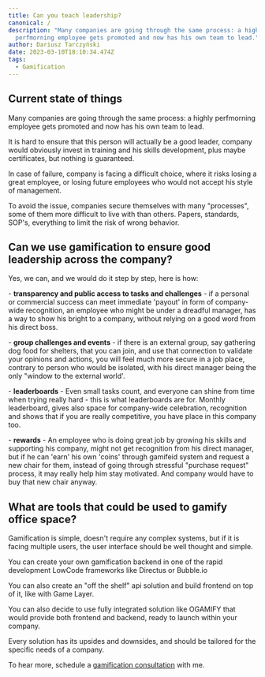 ```yaml
---
title: Can you teach leadership?
canonical: /
description: "M﻿any companies are going through the same process: a highly
  perfmorning employee gets promoted and now has his own team to lead."
author: Dariusz Tarczyński
date: 2023-03-10T18:10:34.474Z
tags:
  - Gamification
---
```

## C﻿urrent state of things

M﻿any companies are going through the same process: a highly perfmorning employee gets promoted and now has his own team to lead.

I﻿t is hard to ensure that this person will actually be a good leader, company would obviously invest in training and his skills development, plus maybe certificates, but nothing is guaranteed.

I﻿n case of failure, company is facing a difficult choice, where it risks losing a great employee, or losing future employees who would not accept his style of management.

T﻿o avoid the issue, companies secure themselves with many "processes", some of them more difficult to live with than others. Papers, standards, SOP's, everything to limit the risk of wrong behavior.

## C﻿an we use gamification to ensure good leadership across the company?

Y﻿es, we can, and we would do it step by step, here is how:

\-﻿ **transparency and public access to tasks and challenges** - if a personal or commercial success can meet immediate 'payout' in form of company-wide recognition, an employee who might be under a dreadful manager, has a way to show his bright to a company, without relying on a good word from his direct boss.

\-﻿ **group challenges and events** - if there is an external group, say gathering dog food for shelters, that you can join, and use that connection to validate your opinions and actions, you will feel much more secure in a job place, contrary to person who would be isolated, with his direct manager being the only "window to the external world'.

\-﻿ **leaderboards** - Even small tasks count, and everyone can shine from time when trying really hard - this is what leaderboards are for. Monthly leaderboard, gives also space for company-wide celebration, recognition and shows that if you are really competitive, you have place in this company too.

\-﻿ **rewards** - An employee who is doing great job by growing his skills and supporting his company, might not get recognition from his direct manager, but if he can 'earn' his own 'coins' through gamifeid system and request a new chair for them, instead of going through stressful "purchase request" process, it may really help him stay motivated. And company would have to buy that new chair anyway.

## W﻿hat are tools that could be used to gamify office space?

G﻿amification is simple, doesn't require any complex systems, but if it is facing multiple users, the user interface should be well thought and simple.

Y﻿ou can create your own gamification backend in one of the rapid development LowCode frameworks like Directus or Bubble.io

Y﻿ou can also create an "off the shelf" api solution and build frontend on top of it, like with Game Layer.

Y﻿ou can also decide to use fully integrated solution like OGAMIFY that would provide both frontend and backend, ready to launch within your company. 

E﻿very solution has its upsides and downsides, and should be tailored for the specific needs of a company.



T﻿o hear more, schedule a [gamification consultation](/gamification-consulting.html) with me.